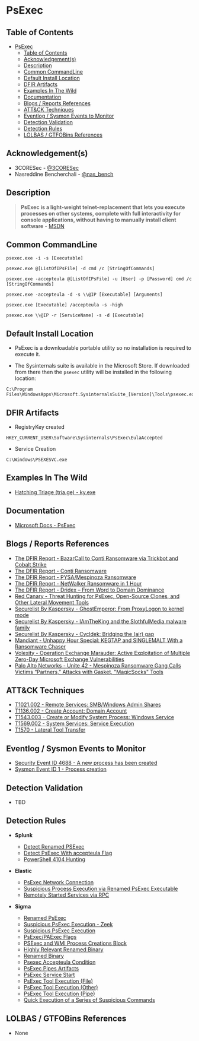 # PsExec

## Table of Contents

- [PsExec](#psexec)
  - [Table of Contents](#table-of-contents)
  - [Acknowledgement(s)](#acknowledgements)
  - [Description](#description)
  - [Common CommandLine](#common-commandline)
  - [Default Install Location](#default-install-location)
  - [DFIR Artifacts](#dfir-artifacts)
  - [Examples In The Wild](#examples-in-the-wild)
  - [Documentation](#documentation)
  - [Blogs / Reports References](#blogs--reports-references)
  - [ATT&CK Techniques](#attck-techniques)
  - [Eventlog / Sysmon Events to Monitor](#eventlog--sysmon-events-to-monitor)
  - [Detection Validation](#detection-validation)
  - [Detection Rules](#detection-rules)
  - [LOLBAS / GTFOBins References](#lolbas--gtfobins-references)

## Acknowledgement(s)

- 3CORESec - [@3CORESec](https://twitter.com/3CORESec)
- Nasreddine Bencherchali - [@nas_bench](https://twitter.com/nas_bench)

## Description

> **PsExec is a light-weight telnet-replacement that lets you execute processes on other systems, complete with full interactivity for console applications, without having to manually install client software** - [MSDN](https://docs.microsoft.com/en-us/sysinternals/downloads/psexec)

## Common CommandLine

```batch
psexec.exe -i -s [Executable]

psexec.exe @[ListOfIPsFile] -d cmd /c [StringOfCommands]

psexec.exe -accepteula @[ListOfIPsFile] -u [User] -p [Password] cmd /c [StringOfCommands]

psexec.exe -accepteula -d -s \\@IP [Executable] [Arguments] 

psexec.exe [Executable] /accepteula -s -high

psexec.exe \\@IP -r [ServiceName] -s -d [Executable]
```

## Default Install Location

- PsExec is a downloadable portable utility so no installation is required to execute it.

- The Sysinternals suite is available in the Microsoft Store. If downloaded from there then the `psexec` utility will be installed in the following location:

```batch
C:\Program Files\WindowsApps\Microsoft.SysinternalsSuite_[Version]\Tools\psexec.exe
```

## DFIR Artifacts

- RegistryKey created

```batch
HKEY_CURRENT_USER\Software\Sysinternals\PsExec\EulaAccepted
```

- Service Creation

```batch
C:\Windows\PSEXESVC.exe
```

## Examples In The Wild

- [Hatching Triage (tria.ge) - ky.exe](https://tria.ge/201002-avbjhbd3we/behavioral2#report)

## Documentation

- [Microsoft Docs - PsExec](https://docs.microsoft.com/en-us/sysinternals/downloads/psexec)

## Blogs / Reports References

- [The DFIR Report - BazarCall to Conti Ransomware via Trickbot and Cobalt Strike](https://thedfirreport.com/2021/08/01/bazarcall-to-conti-ransomware-via-trickbot-and-cobalt-strike/)
- [The DFIR Report - Conti Ransomware](https://thedfirreport.com/2021/05/12/conti-ransomware/)
- [The DFIR Report - PYSA/Mespinoza Ransomware](https://thedfirreport.com/2020/11/23/pysa-mespinoza-ransomware/)
- [The DFIR Report - NetWalker Ransomware in 1 Hour](https://thedfirreport.com/2020/08/31/netwalker-ransomware-in-1-hour/)
- [The DFIR Report - Dridex – From Word to Domain Dominance](https://thedfirreport.com/2020/08/03/dridex-from-word-to-domain-dominance/)
- [Red Canary - Threat Hunting for PsExec, Open-Source Clones, and Other Lateral Movement Tools](https://redcanary.com/blog/threat-hunting-psexec-lateral-movement/)
- [Securelist By Kaspersky - GhostEmperor: From ProxyLogon to kernel mode](https://securelist.com/ghostemperor-from-proxylogon-to-kernel-mode/104407/)
- [Securelist By Kaspersky - IAmTheKing and the SlothfulMedia malware family](https://securelist.com/iamtheking-and-the-slothfulmedia-malware-family/99000/)
- [Securelist By Kaspersky - Cycldek: Bridging the (air) gap](https://securelist.com/cycldek-bridging-the-air-gap/97157/)
- [Mandiant - Unhappy Hour Special: KEGTAP and SINGLEMALT With a Ransomware Chaser](https://www.mandiant.com/resources/kegtap-and-singlemalt-with-a-ransomware-chaser)
- [Volexity - Operation Exchange Marauder: Active Exploitation of Multiple Zero-Day Microsoft Exchange Vulnerabilities](https://www.volexity.com/blog/2021/03/02/active-exploitation-of-microsoft-exchange-zero-day-vulnerabilities/)
- [Palo Alto Networks - Unite 42 - Mespinoza Ransomware Gang Calls Victims “Partners,” Attacks with Gasket, "MagicSocks" Tools](https://unit42.paloaltonetworks.com/gasket-and-magicsocks-tools-install-mespinoza-ransomware/)

## ATT&CK Techniques

- [T1021.002 - Remote Services: SMB/Windows Admin Shares](https://attack.mitre.org/techniques/T1021/002)
- [T1136.002 - Create Account: Domain Account](https://attack.mitre.org/techniques/T1136/002)
- [T1543.003 - Create or Modify System Process: Windows Service](https://attack.mitre.org/techniques/T1543/003)
- [T1569.002 - System Services: Service Execution](https://attack.mitre.org/techniques/T1021/002)
- [T1570 - Lateral Tool Transfer](https://attack.mitre.org/techniques/T1570)

## Eventlog / Sysmon Events to Monitor

- [Security Event ID 4688 - A new process has been created](https://www.ultimatewindowssecurity.com/securitylog/encyclopedia/event.aspx?eventID=4688)
- [Sysmon Event ID 1 - Process creation](https://www.ultimatewindowssecurity.com/securitylog/encyclopedia/event.aspx?eventid=90001)

## Detection Validation

- TBD

## Detection Rules

- **Splunk**
  - [Detect Renamed PSExec](https://research.splunk.com/endpoint/detect_renamed_psexec/)
  - [Detect PsExec With accepteula Flag](https://research.splunk.com/endpoint/detect_psexec_with_accepteula_flag/)
  - [PowerShell 4104 Hunting](https://research.splunk.com/endpoint/powershell_4104_hunting/)

- **Elastic**
  - [PsExec Network Connection](https://github.com/elastic/detection-rules/blob/main/rules/windows/execution_psexec_lateral_movement_command.toml)
  - [Suspicious Process Execution via Renamed PsExec Executable](https://github.com/elastic/detection-rules/blob/main/rules/windows/execution_suspicious_psexesvc.toml)
  - [Remotely Started Services via RPC](https://github.com/elastic/detection-rules/blob/main/rules/windows/lateral_movement_remote_services.toml)

- **Sigma**
  - [Renamed PsExec](https://github.com/SigmaHQ/sigma/blob/master/rules/windows/process_creation/win_renamed_psexec.yml)
  - [Suspicious PsExec Execution - Zeek](https://github.com/SigmaHQ/sigma/blob/master/rules/network/zeek/zeek_smb_converted_win_susp_psexec.yml)
  - [Suspicious PsExec Execution](https://github.com/SigmaHQ/sigma/blob/master/rules/windows/builtin/win_susp_psexec.yml)
  - [PsExec/PAExec Flags](https://github.com/SigmaHQ/sigma/blob/master/rules/windows/process_creation/win_susp_psexex_paexec_flags.yml)
  - [PSExec and WMI Process Creations Block](https://github.com/SigmaHQ/sigma/blob/master/rules/windows/other/win_defender_psexec_wmi_asr.yml)
  - [Highly Relevant Renamed Binary](https://github.com/SigmaHQ/sigma/blob/master/rules/windows/process_creation/win_renamed_binary_highly_relevant.yml)
  - [Renamed Binary](https://github.com/SigmaHQ/sigma/blob/master/rules/windows/process_creation/win_renamed_binary.yml)
  - [Psexec Accepteula Condition](https://github.com/SigmaHQ/sigma/blob/master/rules/windows/process_creation/win_susp_psexec_eula.yml)
  - [PsExec Pipes Artifacts](https://github.com/SigmaHQ/sigma/blob/master/rules/windows/pipe_created/sysmon_psexec_pipes_artifacts.yml)
  - [PsExec Service Start](https://github.com/SigmaHQ/sigma/blob/master/rules/windows/process_creation/win_psexesvc_start.yml)
  - [PsExec Tool Execution (File)](https://github.com/SigmaHQ/sigma/blob/master/rules/windows/file_event/file_event_tool_psexec.yml)
  - [PsExec Tool Execution (Other)](https://github.com/SigmaHQ/sigma/blob/master/rules/windows/process_creation/process_creation_tool_psexec.yml)
  - [PsExec Tool Execution (Pipe)](https://github.com/SigmaHQ/sigma/blob/master/rules/windows/pipe_created/pipe_created_tool_psexec.yml)
  - [Quick Execution of a Series of Suspicious Commands](https://github.com/SigmaHQ/sigma/blob/master/rules/windows/process_creation/win_multiple_suspicious_cli.yml)

## LOLBAS / GTFOBins References

- None
